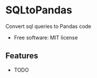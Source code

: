 # SQLtoPandas

Convert sql queries to Pandas code


* Free software: MIT license


Features
--------

* TODO

